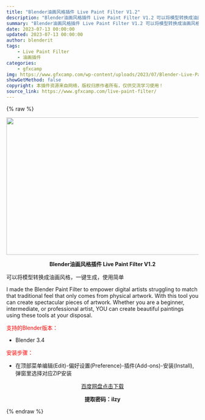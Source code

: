 ```yaml
---
title: "Blender油画风格插件 Live Paint Filter V1.2"
description: "Blender油画风格插件 Live Paint Filter V1.2 可以将模型转换成油画风格，一键生成，使用简单 I made the Blender Paint Filter to empow..."
summary: "Blender油画风格插件 Live Paint Filter V1.2 可以将模型转换成油画风格，一键生成，使用简单 I made the Blender Paint Filter to empow..."
date: 2023-07-13 00:00:00
updated: 2023-07-13 00:00:00
author: blenderit
tags: 
    - Live Paint Filter
    - 油画插件
categories:
    - gfxcamp
img: https://www.gfxcamp.com/wp-content/uploads/2023/07/Blender-Live-Paint-Filter.jpg
showGetMethod: false
copyright: 本插件资源来自网络，版权归原作者所有，仅供交流学习使用！
source_link: https://www.gfxcamp.com/live-paint-filter/
---
```


{% raw %}
<div><p><img decoding="async" class="aligncenter size-full wp-image-113475" src="https://www.gfxcamp.com/wp-content/uploads/2023/07/Blender-Live-Paint-Filter.jpg" data-src="https://www.gfxcamp.com/wp-content/uploads/2023/07/Blender-Live-Paint-Filter.jpg" alt="" width="640" height="360" data-srcset="https://www.gfxcamp.com/wp-content/uploads/2023/07/Blender-Live-Paint-Filter.jpg 640w, https://www.gfxcamp.com/wp-content/uploads/2023/07/Blender-Live-Paint-Filter-150x84.jpg 150w" data-sizes="(max-width: 640px) 100vw, 640px"></p><p style="text-align: center;"><strong>Blender油画风格插件 Live Paint Filter V1.2</strong></p><p>可以将模型转换成油画风格，一键生成，使用简单</p><p>I made the Blender Paint Filter to empower digital artists struggling to match that traditional feel that only comes from physical artwork. With this tool you can create spectacular pieces of artwork. Whether you are a beginner, intermediate, or professional artist, YOU can create beautiful paintings using these tools at your disposal.</p><p style="text-align: left;"><span style="color: #ff0000;">支持的Blender版本：</span></p><ul>
<li style="text-align: left;">Blender 3.4</li>
</ul><p style="text-align: left;"><span style="color: #ff0000;">安装步骤：</span></p><ul>
<li>在顶部菜单编辑(Edit)-偏好设置(Preference)-插件(Add-ons)-安装(Install),弹窗里选择对应ZIP安装</li>
</ul><p style="text-align: center;"><a class="maxbutton-3 maxbutton maxbutton-baidu" target="_blank" rel="noopener" href="https://pan.baidu.com/s/11T66aUl1qlKL5v9GL_oeyQ?pwd=ilzy"><span class="mb-text">百度网盘点击下载</span></a></p><p style="text-align: center;"><strong>提取密码：ilzy</strong></p></div>
<div style="display: none">gfxcamp</div>
{% endraw %}